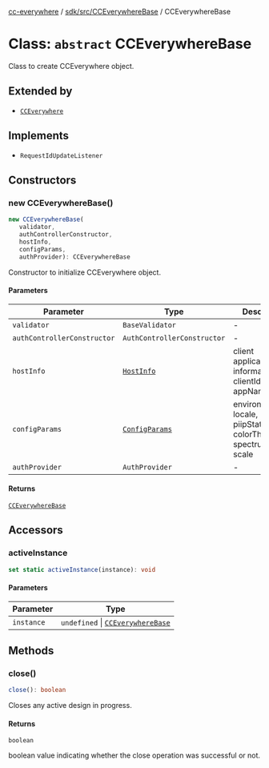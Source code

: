 [cc-everywhere](../../../../index.md) / [sdk/src/CCEverywhereBase](../index.md) / CCEverywhereBase

# Class: `abstract` CCEverywhereBase

Class to create CCEverywhere object.

## Extended by

- [`CCEverywhere`](../../3p/CCEverywhere/classes/CCEverywhere.md)

## Implements

- `RequestIdUpdateListener`

## Constructors

### new CCEverywhereBase()

```ts
new CCEverywhereBase(
   validator, 
   authControllerConstructor, 
   hostInfo, 
   configParams, 
   authProvider): CCEverywhereBase
```

Constructor to initialize CCEverywhere object.

#### Parameters

| Parameter | Type | Description |
| ------ | ------ | ------ |
| `validator` | `BaseValidator` | - |
| `authControllerConstructor` | `AuthControllerConstructor` | - |
| `hostInfo` | [`HostInfo`](../../../../shared/src/types/HostInfo.types/type-aliases/HostInfo.md) | client application information - clientId, appName |
| `configParams` | [`ConfigParams`](../../../../shared/src/types/HostInfo.types/type-aliases/ConfigParams.md) | environment, locale, piipStatus, colorTheme, spectrumTheme, scale |
| `authProvider` | `AuthProvider` | - |

#### Returns

[`CCEverywhereBase`](CCEverywhereBase.md)

## Accessors

### activeInstance

```ts
set static activeInstance(instance): void
```

#### Parameters

| Parameter | Type |
| ------ | ------ |
| `instance` | `undefined` \| [`CCEverywhereBase`](CCEverywhereBase.md) |

## Methods

### close()

```ts
close(): boolean
```

Closes any active design in progress.

#### Returns

`boolean`

boolean value indicating whether the close operation was successful or not.
